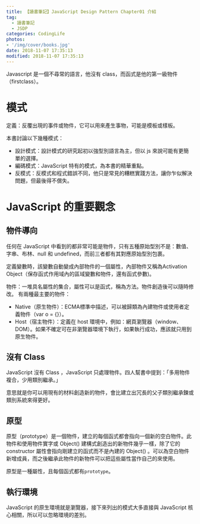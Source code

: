 ```yaml
---
title: 【讀書筆記】JavaScript Design Pattern Chapter01 介紹
tag:
  - 讀書筆記
  - JSDP
categories: CodingLife
photos:
- '/img/cover/books.jpg'
date: 2018-11-07 17:35:13
modified: 2018-11-07 17:35:13
---
```

<!--more-->
Javascript 是一個不尋常的語言，他沒有 class，而函式是他的第一級物件（firstclass）。

# 模式

定義：反覆出現的事件或物件，它可以用來產生事物，可能是模板或樣板。

本書討論以下幾種模式：
- 設計模式：設計模式的研究起初以強型別語言為主，但以 js 來說可能有更簡單的選擇。
- 編碼模式：JavaScript 特有的模式，為本書的精華重點。
- 反模式：反模式和程式錯誤不同，他只是常見的糟糕實踐方法，讓你乍似解決問題，但最後得不償失。

# JavaScript 的重要觀念

## 物件導向

任何在 JavaScript 中看到的都非常可能是物件，只有五種原始型別不是：數值、字串、布林、null 和 undefined，而前三者都有其對應原始型別包裹。

定義變數時，該變數自動變成內部物件的一個屬性，內部物件又稱為Activation Object（保存函式作用域內的區域變數和物件，還有函式參數)。

物件：一堆具名屬性的集合，屬性可以是函式，稱為方法。物件創造後可以隨時修改。
有兩種最主要的物件：
- Native（原生物件）：ECMA標準中描述，可以被歸類為內建物件或使用者定義物件（var o = {}）。
- Host（宿主物件）：定義在 host 環境中，例如：網頁瀏覽器（window、DOM）。如果不確定可在非瀏覽器環境下執行，如果執行成功，應該就只用到原生物件。

## 沒有 Class

JavaScript 沒有 Class ，JavaScript 只處理物件。四人幫書中提到：「多用物件複合，少用類別繼承。」

意思就是你可以用現有的材料創造新的物件，會比建立出冗長的父子類別繼承鍊或類別系統來得更好。

## 原型

原型（prototype）是一個物件，建立的每個函式都會指向一個新的空白物件。此物件和使用物件實字或 Object() 建構式創造出的新物件幾乎一樣，除了它的 constructor 屬性會指向剛建立的函式而不是內建的 Object() 。可以為空白物件新增成員，而之後繼承此物件的新物件可以把這些屬性當作自己的來使用。

原型是一種屬性，且每個函式都有`prototype`。

## 執行環境

JavaScript 的原生環境就是瀏覽器，接下來列出的模式大多直接與 JavaScript 核心相關，所以可以忽略環境的差別。
